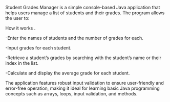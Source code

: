 
Student Grades Manager is a simple console-based Java application that helps users manage a list of students and their grades. The program allows the user to:

How it works .

-Enter the names of students and the number of grades for each.

-Input grades for each student.

-Retrieve a student’s grades by searching with the student’s name or their index in the list.

-Calculate and display the average grade for each student.


The application features robust input validation to ensure user-friendly and error-free operation, making it ideal for learning basic Java programming concepts such as arrays, loops, input validation, and methods.
